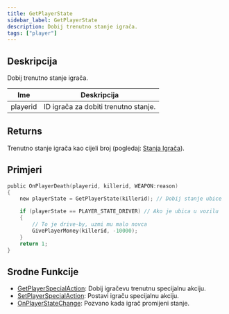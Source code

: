 ```yaml
---
title: GetPlayerState
sidebar_label: GetPlayerState
description: Dobij trenutno stanje igrača.
tags: ["player"]
---
```


## Deskripcija

Dobij trenutno stanje igrača.

| Ime      | Deskripcija                          |
| -------- | ------------------------------------ |
| playerid | ID igrača za dobiti trenutno stanje. |

## Returns

Trenutno stanje igrača kao cijeli broj (pogledaj: [Stanja Igrača](../resources/playerstates)).

## Primjeri

```c
public OnPlayerDeath(playerid, killerid, WEAPON:reason)
{
    new playerState = GetPlayerState(killerid); // Dobij stanje ubice

    if (playerState == PLAYER_STATE_DRIVER) // Ako je ubica u vozilu
    {
        // To je drive-by, uzmi mu malo novca
        GivePlayerMoney(killerid, -10000);
    }
    return 1;
}
```

## Srodne Funkcije

- [GetPlayerSpecialAction](GetPlayerSpecialAction): Dobij igračevu trenutnu specijalnu akciju.
- [SetPlayerSpecialAction](SetPlayerSpecialAction): Postavi igraču specijalnu akciju.
- [OnPlayerStateChange](../callbacks/OnPlayerStateChange): Pozvano kada igrač promijeni stanje.
